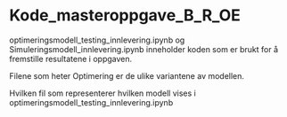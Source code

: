 # Kode_masteroppgave_B_R_OE

optimeringsmodell_testing_innlevering.ipynb og Simuleringsmodell_innlevering.ipynb inneholder koden som er brukt for å fremstille resultatene i oppgaven.

Filene som heter Optimering er de ulike variantene av modellen.

Hvilken fil som representerer hvilken modell vises i optimeringsmodell_testing_innlevering.ipynb
